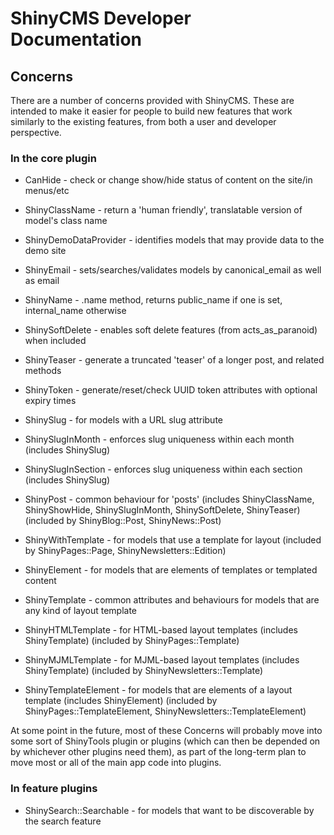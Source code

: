 # ShinyCMS Developer Documentation

## Concerns

There are a number of concerns provided with ShinyCMS. These are intended to make it easier for people to build new features that work similarly to the existing features, from both a user and developer perspective.

### In the core plugin

* CanHide               - check or change show/hide status of content on the site/in menus/etc
* ShinyClassName        - return a 'human friendly', translatable version of model's class name
* ShinyDemoDataProvider - identifies models that may provide data to the demo site
* ShinyEmail            - sets/searches/validates models by canonical_email as well as email
* ShinyName             - .name method, returns public_name if one is set, internal_name otherwise
* ShinySoftDelete       - enables soft delete features (from acts_as_paranoid) when included
* ShinyTeaser           - generate a truncated 'teaser' of a longer post, and related methods
* ShinyToken            - generate/reset/check UUID token attributes with optional expiry times

* ShinySlug          - for models with a URL slug attribute
* ShinySlugInMonth   - enforces slug uniqueness within each month   (includes ShinySlug)
* ShinySlugInSection - enforces slug uniqueness within each section (includes ShinySlug)

* ShinyPost - common behaviour for 'posts' (includes ShinyClassName, ShinyShowHide, ShinySlugInMonth, ShinySoftDelete, ShinyTeaser) (included by ShinyBlog::Post, ShinyNews::Post)

* ShinyWithTemplate - for models that use a template for layout (included by ShinyPages::Page, ShinyNewsletters::Edition)
* ShinyElement      - for models that are elements of templates or templated content

* ShinyTemplate     - common attributes and behaviours for models that are any kind of layout template
* ShinyHTMLTemplate - for HTML-based layout templates (includes ShinyTemplate) (included by ShinyPages::Template)
* ShinyMJMLTemplate - for MJML-based layout templates (includes ShinyTemplate) (included by ShinyNewsletters::Template)
* ShinyTemplateElement - for models that are elements of a layout template (includes ShinyElement) (included by ShinyPages::TemplateElement, ShinyNewsletters::TemplateElement)

At some point in the future, most of these Concerns will probably move into some sort of ShinyTools plugin or plugins (which can then be depended on by whichever other plugins need them), as part of the long-term plan to move most or all of the main app code into plugins.

### In feature plugins

* ShinySearch::Searchable - for models that want to be discoverable by the search feature
